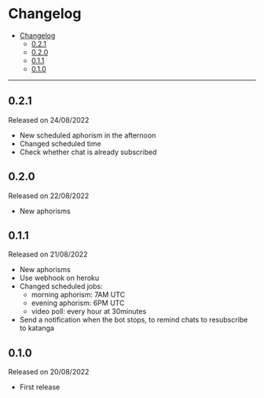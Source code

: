# Changelog

- [Changelog](#changelog)
  - [0.2.1](#021)
  - [0.2.0](#020)
  - [0.1.1](#011)
  - [0.1.0](#010)

---

## 0.2.1

Released on 24/08/2022

- New scheduled aphorism in the afternoon
- Changed scheduled time
- Check whether chat is already subscribed

## 0.2.0

Released on 22/08/2022

- New aphorisms

## 0.1.1

Released on 21/08/2022

- New aphorisms
- Use webhook on heroku
- Changed scheduled jobs:
  - morning aphorism: 7AM UTC
  - evening aphorism: 6PM UTC
  - video poll: every hour at 30minutes
- Send a notification when the bot stops, to remind chats to resubscribe to katanga

## 0.1.0

Released on 20/08/2022

- First release
